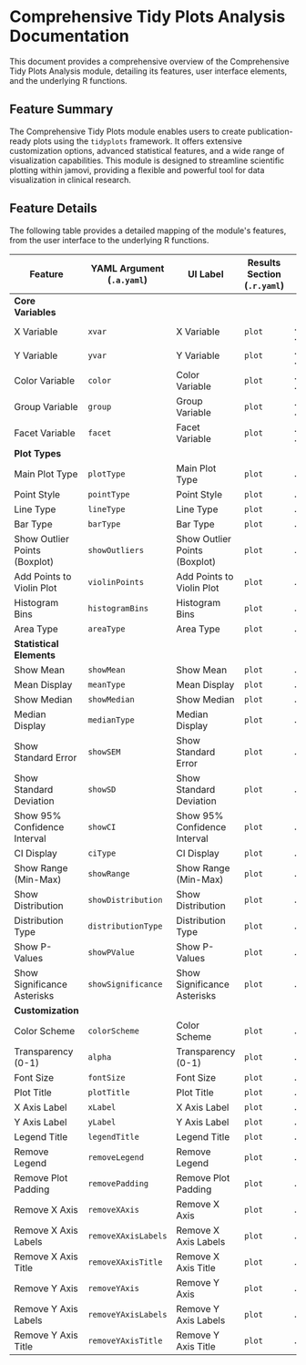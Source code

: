 # Comprehensive Tidy Plots Analysis Documentation

This document provides a comprehensive overview of the Comprehensive Tidy Plots Analysis module, detailing its features, user interface elements, and the underlying R functions.

## Feature Summary

The Comprehensive Tidy Plots module enables users to create publication-ready plots using the `tidyplots` framework. It offers extensive customization options, advanced statistical features, and a wide range of visualization capabilities. This module is designed to streamline scientific plotting within jamovi, providing a flexible and powerful tool for data visualization in clinical research.

## Feature Details

The following table provides a detailed mapping of the module's features, from the user interface to the underlying R functions.

| Feature                          | YAML Argument (`.a.yaml`)      | UI Label                               | Results Section (`.r.yaml`)         | R Function (`.b.R`)                  |
| -------------------------------- | ------------------------------ | -------------------------------------- | ----------------------------------- | ------------------------------------ |
| **Core Variables**               |                                |                                        |                                     |                                      |
| X Variable                       | `xvar`                         | X Variable                             | `plot`                              | `.run`, `.prepareData`, `.initializePlot` |
| Y Variable                       | `yvar`                         | Y Variable                             | `plot`                              | `.run`, `.prepareData`, `.initializePlot` |
| Color Variable                   | `color`                        | Color Variable                         | `plot`                              | `.run`, `.prepareData`, `.initializePlot` |
| Group Variable                   | `group`                        | Group Variable                         | `plot`                              | `.run`, `.prepareData`, `.initializePlot` |
| Facet Variable                   | `facet`                        | Facet Variable                         | `plot`                              | `.run`, `.prepareData`, `.applyFaceting` |
| **Plot Types**                   |                                |                                        |                                     |                                      |
| Main Plot Type                   | `plotType`                     | Main Plot Type                         | `plot`                              | `.addMainPlotElements`               |
| Point Style                      | `pointType`                    | Point Style                            | `plot`                              | `.addPointElements`                  |
| Line Type                        | `lineType`                     | Line Type                              | `plot`                              | `.addLineElements`                   |
| Bar Type                         | `barType`                      | Bar Type                               | `plot`                              | `.addBarElements`                    |
| Show Outlier Points (Boxplot)    | `showOutliers`                 | Show Outlier Points (Boxplot)          | `plot`                              | `.addBoxplotElements`                |
| Add Points to Violin Plot        | `violinPoints`                 | Add Points to Violin Plot              | `plot`                              | `.addViolinElements`                 |
| Histogram Bins                   | `histogramBins`                | Histogram Bins                         | `plot`                              | `.addHistogramElements`              |
| Area Type                        | `areaType`                     | Area Type                              | `plot`                              | `.addAreaElements`                   |
| **Statistical Elements**         |                                |                                        |                                     |                                      |
| Show Mean                        | `showMean`                     | Show Mean                              | `plot`                              | `.addStatisticalElements`            |
| Mean Display                     | `meanType`                     | Mean Display                           | `plot`                              | `.addStatisticalElements`            |
| Show Median                      | `showMedian`                   | Show Median                            | `plot`                              | `.addStatisticalElements`            |
| Median Display                   | `medianType`                   | Median Display                         | `plot`                              | `.addStatisticalElements`            |
| Show Standard Error              | `showSEM`                      | Show Standard Error                    | `plot`                              | `.addStatisticalElements`            |
| Show Standard Deviation          | `showSD`                       | Show Standard Deviation                | `plot`                              | `.addStatisticalElements`            |
| Show 95% Confidence Interval     | `showCI`                       | Show 95% Confidence Interval           | `plot`                              | `.addStatisticalElements`            |
| CI Display                       | `ciType`                       | CI Display                             | `plot`                              | `.addStatisticalElements`            |
| Show Range (Min-Max)             | `showRange`                    | Show Range (Min-Max)                   | `plot`                              | `.addStatisticalElements`            |
| Show Distribution                | `showDistribution`             | Show Distribution                      | `plot`                              | `.addDistributionElements`           |
| Distribution Type                | `distributionType`             | Distribution Type                      | `plot`                              | `.addDistributionElements`           |
| Show P-Values                    | `showPValue`                   | Show P-Values                          | `plot`                              | `.addStatisticalTests`               |
| Show Significance Asterisks      | `showSignificance`             | Show Significance Asterisks            | `plot`                              | `.addStatisticalTests`               |
| **Customization**                |                                |                                        |                                     |                                      |
| Color Scheme                     | `colorScheme`                  | Color Scheme                           | `plot`                              | `.applyColorScheme`                  |
| Transparency (0-1)               | `alpha`                        | Transparency (0-1)                     | `plot`                              | `.applyFinalAdjustments`             |
| Font Size                        | `fontSize`                     | Font Size                              | `plot`                              | `.applyTheme`                        |
| Plot Title                       | `plotTitle`                    | Plot Title                             | `plot`                              | `.applyLabels`                       |
| X Axis Label                     | `xLabel`                       | X Axis Label                           | `plot`                              | `.applyLabels`                       |
| Y Axis Label                     | `yLabel`                       | Y Axis Label                           | `plot`                              | `.applyLabels`                       |
| Legend Title                     | `legendTitle`                  | Legend Title                           | `plot`                              | `.applyLabels`                       |
| Remove Legend                    | `removeLegend`                 | Remove Legend                          | `plot`                              | `.applyTheme`                        |
| Remove Plot Padding              | `removePadding`                | Remove Plot Padding                    | `plot`                              | `.applyTheme`                        |
| Remove X Axis                    | `removeXAxis`                  | Remove X Axis                          | `plot`                              | `.applyAxisModifications`            |
| Remove X Axis Labels             | `removeXAxisLabels`            | Remove X Axis Labels                   | `plot`                              | `.applyAxisModifications`            |
| Remove X Axis Title              | `removeXAxisTitle`             | Remove X Axis Title                    | `plot`                              | `.applyAxisModifications`            |
| Remove Y Axis                    | `removeYAxis`                  | Remove Y Axis                          | `plot`                              | `.applyAxisModifications`            |
| Remove Y Axis Labels             | `removeYAxisLabels`            | Remove Y Axis Labels                   | `plot`                              | `.applyAxisModifications`            |
| Remove Y Axis Title              | `removeYAxisTitle`             | Remove Y Axis Title                    | `plot`                              | `.applyAxisModifications`            |
